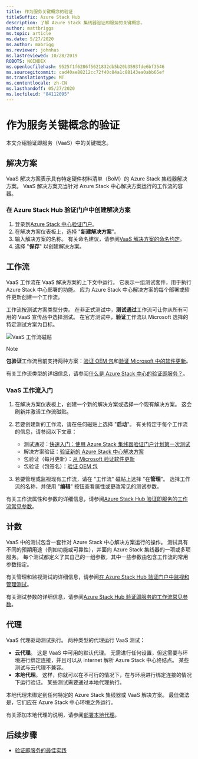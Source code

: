 ```yaml
---
title: 作为服务关键概念的验证
titleSuffix: Azure Stack Hub
description: 了解 Azure Stack 集线器验证即服务的关键概念。
author: mattbriggs
ms.topic: article
ms.date: 5/27/2020
ms.author: mabrigg
ms.reviewer: johnhas
ms.lastreviewed: 10/28/2019
ROBOTS: NOINDEX
ms.openlocfilehash: 9525f1f6286f5621832db5b20b3593fde6bf3546
ms.sourcegitcommit: cad40ae88212cc72f40c84a1c88143ea0abb65ef
ms.translationtype: MT
ms.contentlocale: zh-CN
ms.lasthandoff: 05/27/2020
ms.locfileid: "84112095"
---
```

# <a name="validation-as-a-service-key-concepts"></a>作为服务关键概念的验证

本文介绍验证即服务（VaaS）中的关键概念。

## <a name="solutions"></a>解决方案

VaaS 解决方案表示具有特定硬件材料清单（BoM）的 Azure Stack 集线器解决方案。 VaaS 解决方案充当针对 Azure Stack 中心解决方案运行的工作流的容器。

### <a name="create-a-solution-in-the-azure-stack-hub-validation-portal"></a>在 Azure Stack Hub 验证门户中创建解决方案

1. 登录到[Azure Stack 中心验证门户](https://azurestackvalidation.com)。
2. 在解决方案仪表板上，选择 "**新建解决方案**"。
3. 输入解决方案的名称。 有关命名建议，请参阅[VaaS 解决方案的命名约定](azure-stack-vaas-best-practice.md#naming-convention-for-vaas-solutions)。
4. 选择 "**保存**" 以创建解决方案。

## <a name="workflows"></a>工作流

VaaS 工作流在 VaaS 解决方案的上下文中运行。 它表示一组测试套件，用于执行 Azure Stack 中心部署的功能。 应为 Azure Stack 中心解决方案的每个部署或软件更新创建一个工作流。

工作流按测试方案类型分类。 在非正式测试中，**测试通过**工作流可让你从所有可用的 VaaS 宣传品中选择测试。 在官方测试中，**验证**工作流以 Microsoft 选择的特定测试方案为目标。

![VaaS 工作流磁贴](media/tile_all-workflows.png)

> [!NOTE]
> **包验证**工作流目前支持两种方案：[验证 OEM 包](azure-stack-vaas-validate-oem-package.md)和[验证 Microsoft 中的软件更新](azure-stack-vaas-validate-microsoft-updates.md)。

有关工作流类型的详细信息，请参阅[什么是 Azure Stack 中心的验证即服务？](azure-stack-vaas-overview.md)。

### <a name="getting-started-with-vaas-workflows"></a>VaaS 工作流入门

1. 在解决方案仪表板上，创建一个新的解决方案或选择一个现有解决方案。 这会刷新并激活工作流磁贴。
2. 若要创建新的工作流，请在任何磁贴上选择 "**启动**"。 有关特定于每个工作流的信息，请参阅以下文章：
    - 测试通过：[快速入门：使用 Azure Stack 集线器验证门户计划第一次测试](azure-stack-vaas-schedule-test-pass.md)
    - 解决方案验证：[验证新的 Azure Stack 中心解决方案](azure-stack-vaas-validate-solution-new.md)
    - 包验证（每月更新）：[从 Microsoft 验证软件更新](azure-stack-vaas-validate-microsoft-updates.md)
    - 包验证（包签名）：[验证 OEM 包](azure-stack-vaas-validate-oem-package.md)

3. 若要管理或监视现有工作流，请在 "工作流" 磁贴上选择 "在**管理**"。 选择工作流的名称，并使用 "**编辑**" 按钮查看属性或更改常见的测试参数。

有关工作流属性和参数的详细信息，请参阅[Azure Stack Hub 验证即服务的工作流常见参数](azure-stack-vaas-parameters.md)。

## <a name="tests"></a>计数

VaaS 中的测试包含一套针对 Azure Stack 中心解决方案运行的操作。 测试具有不同的预期用途（例如功能或可靠性），并面向 Azure Stack 集线器的一项或多项服务。 每个测试都定义了其自己的一组参数，其中一些参数由包含工作流的常用参数指定。

有关管理和监视测试的详细信息，请参阅[在 Azure Stack Hub 验证门户中监视和管理测试](azure-stack-vaas-monitor-test.md)。

有关测试参数的详细信息，请参阅[Azure Stack Hub 验证即服务的工作流常见参数](azure-stack-vaas-parameters.md)。

## <a name="agents"></a>代理

VaaS 代理驱动测试执行。 两种类型的代理运行 VaaS 测试：

- **云代理**。 这是 VaaS 中可用的默认代理。 无需进行任何设置，但这需要与环境进行绑定连接，并且可以从 internet 解析 Azure Stack 中心终结点。 某些测试与云代理不兼容。
- **本地代理**。 这样，你就可以在不可行的情况下，在与环境进行绑定连接的情况下运行验证。 某些测试需要通过本地代理执行。

本地代理未绑定到任何特定的 Azure Stack 集线器或 VaaS 解决方案。 最佳做法是，它们应在 Azure Stack 中心环境之外运行。

有关添加本地代理的说明，请参阅[部署本地代理](azure-stack-vaas-local-agent.md)。

## <a name="next-steps"></a>后续步骤

- [验证即服务的最佳实践](azure-stack-vaas-best-practice.md)